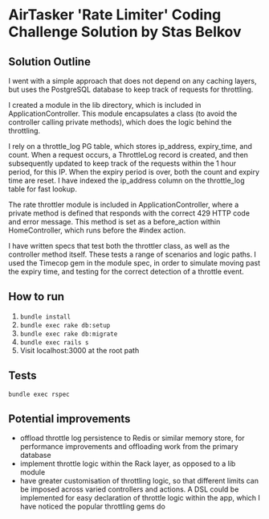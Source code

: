 # AirTasker 'Rate Limiter' Coding Challenge Solution by Stas Belkov

## Solution Outline

I went with a simple approach that does not depend on any caching layers, but uses the PostgreSQL database to keep track of requests for throttling.

I created a module in the lib directory, which is included in ApplicationController. This module encapsulates a class (to avoid the controller calling private methods),
which does the logic behind the throttling.

I rely on a throttle_log PG table, which stores ip_address, expiry_time, and count. When a request occurs, a ThrottleLog record is created,
and then subsequently updated to keep track of the requests within the 1 hour period, for this IP. When the expiry period is over, both the count and expiry time are reset. I have indexed the
ip_address column on the throttle_log table for fast lookup.

The rate throttler module is included in ApplicationController, where a private method is defined that responds with the correct 429 HTTP code and error message. This method is set as a before_action
within HomeController, which runs before the #index action.

I have written specs that test both the throttler class, as well as the controller method itself. These tests a range of scenarios and logic paths. I used the Timecop gem in the module spec, in order to simulate moving past the expiry time, and testing
for the correct detection of a throttle event.

## How to run

1. `bundle install`
2. `bundle exec rake db:setup`
3. `bundle exec rake db:migrate`
4. `bundle exec rails s`
5. Visit localhost:3000 at the root path

## Tests

`bundle exec rspec`

## Potential improvements

- offload throttle log persistence to Redis or similar memory store, for performance improvements and offloading work from the primary database
- implement throttle logic within the Rack layer, as opposed to a lib module
- have greater customisation of throttling logic, so that different limits can be imposed across varied controllers and actions. A DSL could be implemented for easy declaration of throttle logic within
the app, which I have noticed the popular throttling gems do
